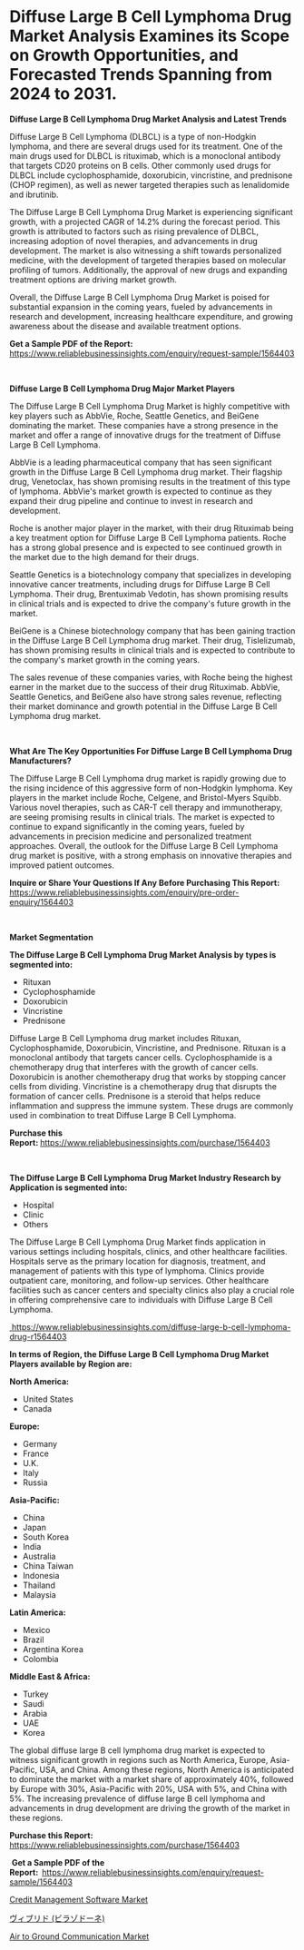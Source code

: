<p><h1>Diffuse Large B Cell Lymphoma Drug Market Analysis Examines its Scope on Growth Opportunities, and Forecasted Trends Spanning from 2024 to 2031.</h1></p><p><strong>Diffuse Large B Cell Lymphoma Drug Market Analysis and Latest Trends</strong></p>
<p><p>Diffuse Large B Cell Lymphoma (DLBCL) is a type of non-Hodgkin lymphoma, and there are several drugs used for its treatment. One of the main drugs used for DLBCL is rituximab, which is a monoclonal antibody that targets CD20 proteins on B cells. Other commonly used drugs for DLBCL include cyclophosphamide, doxorubicin, vincristine, and prednisone (CHOP regimen), as well as newer targeted therapies such as lenalidomide and ibrutinib.</p><p>The Diffuse Large B Cell Lymphoma Drug Market is experiencing significant growth, with a projected CAGR of 14.2% during the forecast period. This growth is attributed to factors such as rising prevalence of DLBCL, increasing adoption of novel therapies, and advancements in drug development. The market is also witnessing a shift towards personalized medicine, with the development of targeted therapies based on molecular profiling of tumors. Additionally, the approval of new drugs and expanding treatment options are driving market growth.</p><p>Overall, the Diffuse Large B Cell Lymphoma Drug Market is poised for substantial expansion in the coming years, fueled by advancements in research and development, increasing healthcare expenditure, and growing awareness about the disease and available treatment options.</p></p>
<p><strong>Get a Sample PDF of the Report:&nbsp;</strong> <a href="https://www.reliablebusinessinsights.com/enquiry/request-sample/1564403">https://www.reliablebusinessinsights.com/enquiry/request-sample/1564403</a></p>
<p>&nbsp;</p>
<p><strong>Diffuse Large B Cell Lymphoma Drug Major Market Players</strong></p>
<p><p>The Diffuse Large B Cell Lymphoma Drug Market is highly competitive with key players such as AbbVie, Roche, Seattle Genetics, and BeiGene dominating the market. These companies have a strong presence in the market and offer a range of innovative drugs for the treatment of Diffuse Large B Cell Lymphoma.</p><p>AbbVie is a leading pharmaceutical company that has seen significant growth in the Diffuse Large B Cell Lymphoma drug market. Their flagship drug, Venetoclax, has shown promising results in the treatment of this type of lymphoma. AbbVie's market growth is expected to continue as they expand their drug pipeline and continue to invest in research and development.</p><p>Roche is another major player in the market, with their drug Rituximab being a key treatment option for Diffuse Large B Cell Lymphoma patients. Roche has a strong global presence and is expected to see continued growth in the market due to the high demand for their drugs.</p><p>Seattle Genetics is a biotechnology company that specializes in developing innovative cancer treatments, including drugs for Diffuse Large B Cell Lymphoma. Their drug, Brentuximab Vedotin, has shown promising results in clinical trials and is expected to drive the company's future growth in the market.</p><p>BeiGene is a Chinese biotechnology company that has been gaining traction in the Diffuse Large B Cell Lymphoma drug market. Their drug, Tislelizumab, has shown promising results in clinical trials and is expected to contribute to the company's market growth in the coming years.</p><p>The sales revenue of these companies varies, with Roche being the highest earner in the market due to the success of their drug Rituximab. AbbVie, Seattle Genetics, and BeiGene also have strong sales revenue, reflecting their market dominance and growth potential in the Diffuse Large B Cell Lymphoma drug market.</p></p>
<p>&nbsp;</p>
<p><strong>What Are The Key Opportunities For Diffuse Large B Cell Lymphoma Drug Manufacturers?</strong></p>
<p><p>The Diffuse Large B Cell Lymphoma drug market is rapidly growing due to the rising incidence of this aggressive form of non-Hodgkin lymphoma. Key players in the market include Roche, Celgene, and Bristol-Myers Squibb. Various novel therapies, such as CAR-T cell therapy and immunotherapy, are seeing promising results in clinical trials. The market is expected to continue to expand significantly in the coming years, fueled by advancements in precision medicine and personalized treatment approaches. Overall, the outlook for the Diffuse Large B Cell Lymphoma drug market is positive, with a strong emphasis on innovative therapies and improved patient outcomes.</p></p>
<p><strong>Inquire or Share Your Questions If Any Before Purchasing This Report:</strong> <a href="https://www.reliablebusinessinsights.com/enquiry/pre-order-enquiry/1564403">https://www.reliablebusinessinsights.com/enquiry/pre-order-enquiry/1564403</a></p>
<p>&nbsp;</p>
<p><strong>Market Segmentation</strong></p>
<p><strong>The Diffuse Large B Cell Lymphoma Drug Market Analysis by types is segmented into:</strong></p>
<p><ul><li>Rituxan</li><li>Cyclophosphamide</li><li>Doxorubicin</li><li>Vincristine</li><li>Prednisone</li></ul></p>
<p><p>Diffuse Large B Cell Lymphoma drug market includes Rituxan, Cyclophosphamide, Doxorubicin, Vincristine, and Prednisone. Rituxan is a monoclonal antibody that targets cancer cells. Cyclophosphamide is a chemotherapy drug that interferes with the growth of cancer cells. Doxorubicin is another chemotherapy drug that works by stopping cancer cells from dividing. Vincristine is a chemotherapy drug that disrupts the formation of cancer cells. Prednisone is a steroid that helps reduce inflammation and suppress the immune system. These drugs are commonly used in combination to treat Diffuse Large B Cell Lymphoma.</p></p>
<p><strong>Purchase this Report:&nbsp;</strong><a href="https://www.reliablebusinessinsights.com/purchase/1564403">https://www.reliablebusinessinsights.com/purchase/1564403</a></p>
<p>&nbsp;</p>
<p><strong>The Diffuse Large B Cell Lymphoma Drug Market Industry Research by Application is segmented into:</strong></p>
<p><ul><li>Hospital</li><li>Clinic</li><li>Others</li></ul></p>
<p><p>The Diffuse Large B Cell Lymphoma Drug Market finds application in various settings including hospitals, clinics, and other healthcare facilities. Hospitals serve as the primary location for diagnosis, treatment, and management of patients with this type of lymphoma. Clinics provide outpatient care, monitoring, and follow-up services. Other healthcare facilities such as cancer centers and specialty clinics also play a crucial role in offering comprehensive care to individuals with Diffuse Large B Cell Lymphoma.</p></p>
<p><a href="https://www.reliablebusinessinsights.com/diffuse-large-b-cell-lymphoma-drug-r1564403">&nbsp;https://www.reliablebusinessinsights.com/diffuse-large-b-cell-lymphoma-drug-r1564403</a></p>
<p><strong>In terms of Region, the Diffuse Large B Cell Lymphoma Drug Market Players available by Region are:</strong></p>
<p>
    <p> <strong> North America: </strong>
        <ul>
            <li>United States</li>
            <li>Canada</li>
        </ul>
        </p> 
    <p> <strong> Europe: </strong>
        <ul>
            <li>Germany</li>
            <li>France</li>
            <li>U.K.</li>
            <li>Italy</li>
            <li>Russia</li>
        </ul>
        </p> 
    <p> <strong> Asia-Pacific: </strong>
        <ul>
            <li>China</li>
            <li>Japan</li>
            <li>South Korea</li>
            <li>India</li>
            <li>Australia</li>
            <li>China Taiwan</li>
            <li>Indonesia</li>
            <li>Thailand</li>
            <li>Malaysia</li>
        </ul>
        </p> 
    <p> <strong> Latin America: </strong>
        <ul>
            <li>Mexico</li>
            <li>Brazil</li>
            <li>Argentina Korea</li>
            <li>Colombia</li>
        </ul>
        </p> 
    <p> <strong> Middle East & Africa: </strong>
        <ul>
            <li>Turkey</li>
            <li>Saudi</li>
            <li>Arabia</li>
            <li>UAE</li>
            <li>Korea</li>
        </ul>
    </p>
    </p>
<p><p>The global diffuse large B cell lymphoma drug market is expected to witness significant growth in regions such as North America, Europe, Asia-Pacific, USA, and China. Among these regions, North America is anticipated to dominate the market with a market share of approximately 40%, followed by Europe with 30%, Asia-Pacific with 20%, USA with 5%, and China with 5%. The increasing prevalence of diffuse large B cell lymphoma and advancements in drug development are driving the growth of the market in these regions.</p></p>
<p><strong>Purchase this Report: </strong><a href="https://www.reliablebusinessinsights.com/purchase/1564403">https://www.reliablebusinessinsights.com/purchase/1564403</a></p>
<p>&nbsp;<strong>Get a Sample PDF of the Report:&nbsp;&nbsp;</strong><a href="https://www.reliablebusinessinsights.com/enquiry/request-sample/1564403">https://www.reliablebusinessinsights.com/enquiry/request-sample/1564403</a></p>
<p><strong></strong></p>
<p><p><a href="https://github.com/angelajermaine/Market-Research-Report-List-4/blob/main/credit-management-software-market.md">Credit Management Software Market</a></p><p><a href="https://github.com/RandallRunte2023/Market-Research-Report-List-1/blob/main/6413079179011.md">ヴィブリド (ビラゾドーネ)</a></p><p><a href="https://github.com/beatblasta/Market-Research-Report-List-4/blob/main/air-to-ground-communication-market.md">Air to Ground Communication Market</a></p></p>